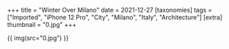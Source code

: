 +++
title = "Winter Over Milano"
date = 2021-12-27
[taxonomies]
tags = ["Imported", "iPhone 12 Pro", "City", "Milano", "Italy", "Architecture"]
[extra]
thumbnail = "0.jpg"
+++

{{ img(src="0.jpg") }}

